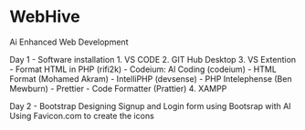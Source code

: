 # WebHive
Ai Enhanced Web Development

Day 1 - Software installation
    1. VS CODE
    2. GIT Hub Desktop
    3. VS Extention
        - Format HTML in PHP (rifi2k)
        - Codeium: Al Coding (codeium)
        - HTML Format (Mohamed Akram)
        - IntelliPHP (devsense)
        - PHP Intelephense (Ben Mewburn)
        - Prettier - Code Formatter (Prattier)
    4. XAMPP

Day 2 - Bootstrap
    Designing Signup and Login form using Bootsrap with AI
    Using Favicon.com to create the icons
